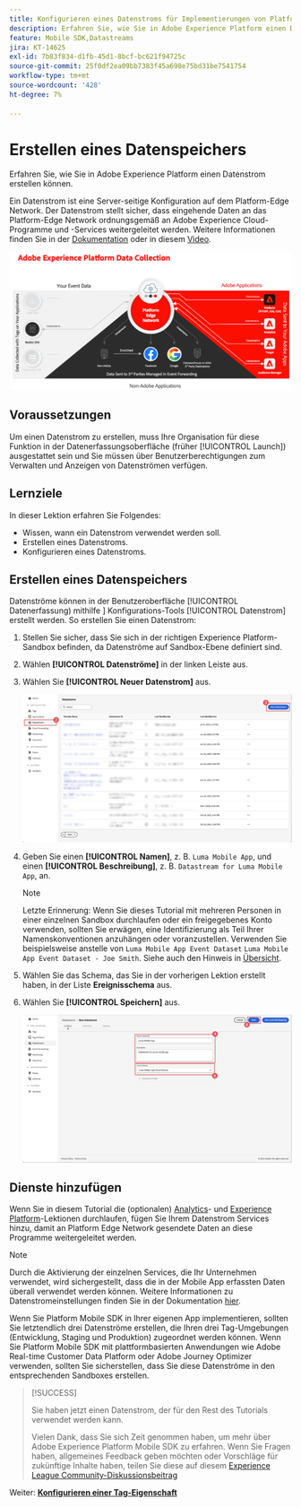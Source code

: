 ```yaml
---
title: Konfigurieren eines Datenstroms für Implementierungen von Platform Mobile SDK
description: Erfahren Sie, wie Sie in Adobe Experience Platform einen Datenstrom erstellen können.
feature: Mobile SDK,Datastreams
jira: KT-14625
exl-id: 7b83f834-d1fb-45d1-8bcf-bc621f94725c
source-git-commit: 25f0df2ea09bb7383f45a698e75bd31be7541754
workflow-type: tm+mt
source-wordcount: '428'
ht-degree: 7%

---
```


# Erstellen eines Datenspeichers

Erfahren Sie, wie Sie in Adobe Experience Platform einen Datenstrom erstellen können.

Ein Datenstrom ist eine Server-seitige Konfiguration auf dem Platform-Edge Network. Der Datenstrom stellt sicher, dass eingehende Daten an das Platform-Edge Network ordnungsgemäß an Adobe Experience Cloud-Programme und -Services weitergeleitet werden. Weitere Informationen finden Sie in der [Dokumentation](https://experienceleague.adobe.com/docs/experience-platform/datastreams/overview.html?lang=de) oder in diesem [Video](https://experienceleague.adobe.com/docs/platform-learn/data-collection/edge-network/configure-datastreams.html?lang=de).

![Architektur](assets/architecture.png)

## Voraussetzungen

Um einen Datenstrom zu erstellen, muss Ihre Organisation für diese Funktion in der Datenerfassungsoberfläche (früher [!UICONTROL Launch]) ausgestattet sein und Sie müssen über Benutzerberechtigungen zum Verwalten und Anzeigen von Datenströmen verfügen.

## Lernziele

In dieser Lektion erfahren Sie Folgendes:

* Wissen, wann ein Datenstrom verwendet werden soll.
* Erstellen eines Datenstroms.
* Konfigurieren eines Datenstroms.

## Erstellen eines Datenspeichers

Datenströme können in der Benutzeroberfläche [!UICONTROL Datenerfassung) mithilfe ] Konfigurations-Tools [!UICONTROL Datenstrom] erstellt werden. So erstellen Sie einen Datenstrom:

1. Stellen Sie sicher, dass Sie sich in der richtigen Experience Platform-Sandbox befinden, da Datenströme auf Sandbox-Ebene definiert sind.
1. Wählen **[!UICONTROL Datenströme]** in der linken Leiste aus.
1. Wählen Sie **[!UICONTROL Neuer Datenstrom]** aus.

   ![Datenströme - Startseite](assets/datastream-new.png)

1. Geben Sie einen **[!UICONTROL Namen]**, z. B. `Luma Mobile App`, und einen **[!UICONTROL Beschreibung]**, z. B. `Datastream for Luma Mobile App`, an.

   >[!NOTE]
   >
   >Letzte Erinnerung: Wenn Sie dieses Tutorial mit mehreren Personen in einer einzelnen Sandbox durchlaufen oder ein freigegebenes Konto verwenden, sollten Sie erwägen, eine Identifizierung als Teil Ihrer Namenskonventionen anzuhängen oder voranzustellen. Verwenden Sie beispielsweise anstelle von `Luma Mobile App Event Dataset` `Luma Mobile App Event Dataset - Joe Smith`. Siehe auch den Hinweis in [Übersicht](overview.md).

1. Wählen Sie das Schema, das Sie in der vorherigen Lektion erstellt haben, in der Liste **Ereignisschema** aus.
1. Wählen Sie **[!UICONTROL Speichern]** aus.

   ![neue Datenströme](assets/datastream-name.png)


## Dienste hinzufügen

Wenn Sie in diesem Tutorial die (optionalen) [Analytics](analytics.md)- und [Experience Platform](platform.md)-Lektionen durchlaufen, fügen Sie Ihrem Datenstrom Services hinzu, damit an Platform Edge Network gesendete Daten an diese Programme weitergeleitet werden.

<!--

### Adobe Analytics

1. Select **[!UICONTROL Add Service]**.

1. Add **[!UICONTROL Adobe Analytics]** from the [!UICONTROL Service] list, 

1. Enter the name of the report site that you want to use in **[!UICONTROL Report Suite ID]**.

1. Enable the service by switching **[!UICONTROL Enabled]** on.

1. Select **[!UICONTROL Save]**.

   ![Add Adobe Analytics as datastream service](assets/datastream-service-aa.png)


### Adobe Experience Platform

You might also want to enable the Adobe Experience Platform service. 

>[!IMPORTANT]
>
>You can only enable the Adobe Experience Platform service when having created an event dataset. If you don't already have an event dataset created, follow the instructions [here](platform.md).

1. Click ![Add](https://spectrum.adobe.com/static/icons/workflow_18/Smock_AddCircle_18_N.svg) **[!UICONTROL Add Service]** to add another service.

1. Select **[!UICONTROL Adobe Experience Platform]** from the [!UICONTROL Service] list.

1. Enable the service by switching **[!UICONTROL Enabled]** on.

1. Select the **[!UICONTROL Event Dataset]** that you created as part of the [Create a dataset](platform.md#create-a-dataset) instructions, for example **Luma Mobile App Event Dataset**

1. Select **[!UICONTROL Save]**.

   ![Add Adobe Experience Platform as a datastream service](assets/datastream-service-aep.png)
1. The final configuration should look something like this.
   
   ![datastream settings](assets/datastream-settings.png)

-->


>[!NOTE]
>
>Durch die Aktivierung der einzelnen Services, die Ihr Unternehmen verwendet, wird sichergestellt, dass die in der Mobile App erfassten Daten überall verwendet werden können. Weitere Informationen zu Datenstromeinstellungen finden Sie in der Dokumentation [hier](https://experienceleague.adobe.com/docs/experience-platform/datastreams/overview.html?lang=de).

Wenn Sie Platform Mobile SDK in Ihrer eigenen App implementieren, sollten Sie letztendlich drei Datenströme erstellen, die Ihren drei Tag-Umgebungen (Entwicklung, Staging und Produktion) zugeordnet werden können. Wenn Sie Platform Mobile SDK mit plattformbasierten Anwendungen wie Adobe Real-time Customer Data Platform oder Adobe Journey Optimizer verwenden, sollten Sie sicherstellen, dass Sie diese Datenströme in den entsprechenden Sandboxes erstellen.

>[!SUCCESS]
>
>Sie haben jetzt einen Datenstrom, der für den Rest des Tutorials verwendet werden kann.
>
>Vielen Dank, dass Sie sich Zeit genommen haben, um mehr über Adobe Experience Platform Mobile SDK zu erfahren. Wenn Sie Fragen haben, allgemeines Feedback geben möchten oder Vorschläge für zukünftige Inhalte haben, teilen Sie diese auf diesem [Experience League Community-Diskussionsbeitrag](https://experienceleaguecommunities.adobe.com/t5/adobe-experience-platform-data/tutorial-discussion-implement-adobe-experience-cloud-in-mobile/td-p/443796)

Weiter: **[Konfigurieren einer Tag-Eigenschaft](configure-tags.md)**
